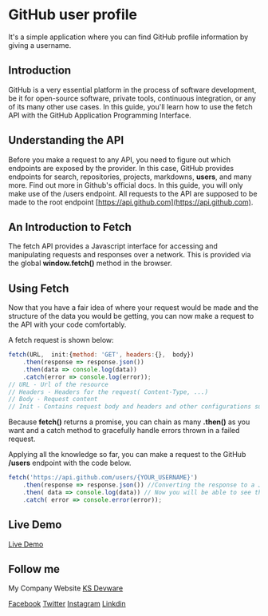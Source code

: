 # GitHub user profile

It's a simple application where you can find GitHub profile information by giving a username.

## Introduction

GitHub is a very essential platform in the process of software development, be it for open-source software, private tools, continuous integration, or any of its many other use cases. In this guide, you'll learn how to use the fetch API with the GitHub Application Programming Interface.

## Understanding the API

Before you make a request to any API, you need to figure out which endpoints are exposed by the provider. In this case, GitHub provides endpoints for search, repositories, projects, markdowns, **users**, and many more. Find out more in Github's official docs. In this guide, you will only make use of the /users endpoint. All requests to the API are supposed to be made to the root endpoint [https://api.github.com](https://api.github.com).

## An Introduction to Fetch
The fetch API provides a Javascript interface for accessing and manipulating requests and responses over a network. This is provided via the global **window.fetch()** method in the browser.

## Using Fetch
Now that you have a fair idea of where your request would be made and the structure of the data you would be getting, you can now make a request to the API with your code comfortably.

A fetch request is shown below:
```javascript
fetch(URL,  init:{method: 'GET', headers:{},  body})
    .then(response => response.json())
    .then(data => console.log(data))
    .catch(error => console.log(error));
// URL - Url of the resource
// Headers - Headers for the request( Content-Type, ...)
// Body - Request content
// Init - Contains request body and headers and other configurations such as the request method.
```
Because **fetch()** returns a promise, you can chain as many **.then()** as you want and a catch method to gracefully handle errors thrown in a failed request.

Applying all the knowledge so far, you can make a request to the GitHub **/users** endpoint with the code below.

```javascript
fetch('https://api.github.com/users/{YOUR_USERNAME}')
    .then(response => response.json()) //Converting the response to a JSON object
    .then( data => console.log(data)) // Now you will be able to see the data on you browser console
    .catch( error => console.error(error));
```

## Live Demo

[Live Demo](https://coderkhalide.github.io/github-users-profile/)

## Follow me

My Company Website [KS Devware](https://ksdevware.com/)

[Facebook](https://www.facebook.com/coderkhalid) [Twitter](https://twitter.com/coderkhalid) [Instagram](https://www.instagram.com/coderkhalid/) [Linkdin](https://www.linkedin.com/in/coderkhalid/)

